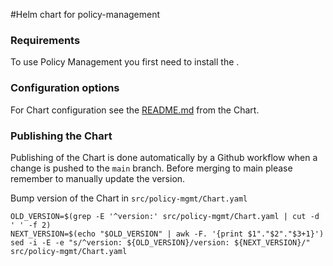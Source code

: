 #Helm chart for policy-management

### Requirements
To use Policy Management you first need to install the .


### Configuration options
For Chart configuration see the [README.md](src/policy-mgmt/README.md) from the Chart.

### Publishing the Chart
Publishing of the Chart is done automatically by a Github workflow when a change is pushed to the `main` branch. Before merging to main please remember to manually update the version.

Bump version of the Chart in `src/policy-mgmt/Chart.yaml`
```shell
OLD_VERSION=$(grep -E '^version:' src/policy-mgmt/Chart.yaml | cut -d ' ' -f 2)
NEXT_VERSION=$(echo "$OLD_VERSION" | awk -F. '{print $1"."$2"."$3+1}')
sed -i -E -e "s/^version: ${OLD_VERSION}/version: ${NEXT_VERSION}/" src/policy-mgmt/Chart.yaml
```